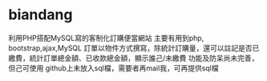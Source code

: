 # biandang
利用PHP搭配MySQL寫的客制化訂購便當網站
主要有用到php, bootstrap,ajax,MySQL
訂單以物件方式撰寫，除統計訂購量，還可以註記是否已繳費，統計訂單總金額、已收款總金額，顯示誰己/未繳費
功能及防呆尚未完善，但己可使用
github上未放入sql檔，需要者再mail我，可再提供sql檔
